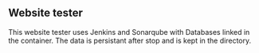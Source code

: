 ## Website tester 

This website tester uses Jenkins and Sonarqube with Databases linked in the container. The data is persistant after stop and is kept in the directory. 